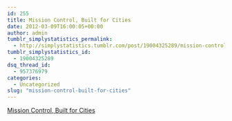 ```yaml
---
id: 255
title: Mission Control, Built for Cities
date: 2012-03-09T16:00:05+00:00
author: admin
tumblr_simplystatistics_permalink:
  - http://simplystatistics.tumblr.com/post/19004325289/mission-control-built-for-cities
tumblr_simplystatistics_id:
  - 19004325289
dsq_thread_id:
  - 957376979
categories:
  - Uncategorized
slug: "mission-control-built-for-cities"
---
```

[Mission Control, Built for Cities](http://www.nytimes.com/2012/03/04/business/ibm-takes-smarter-cities-concept-to-rio-de-janeiro.html)
